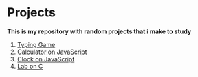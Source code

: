 # Projects
 
**This is my repository with random projects that i make to study**

1. [Typing Game](https://github.com/artemkaxdxd/Projects/tree/main/TypingGame)
2. [Calculator on JavaScript](https://github.com/artemkaxdxd/Projects/tree/main/CalculatorJS)
3. [Clock on JavaScript](https://github.com/artemkaxdxd/Projects/tree/main/ClockJS)
4. [Lab on C](https://github.com/artemkaxdxd/Projects/tree/main/CustomProject1)
